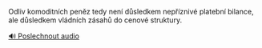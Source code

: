 
Odliv komoditních peněz tedy není důsledkem nepříznivé platební bilance, ale důsledkem vládních zásahů do cenové struktury.

[🔊 Poslechnout audio](/data/7-paragraphs/audio/chapter_83/para_003-Odliv-komoditnch-penz-tedy-nen-dsledkem-nepz.mp3)
